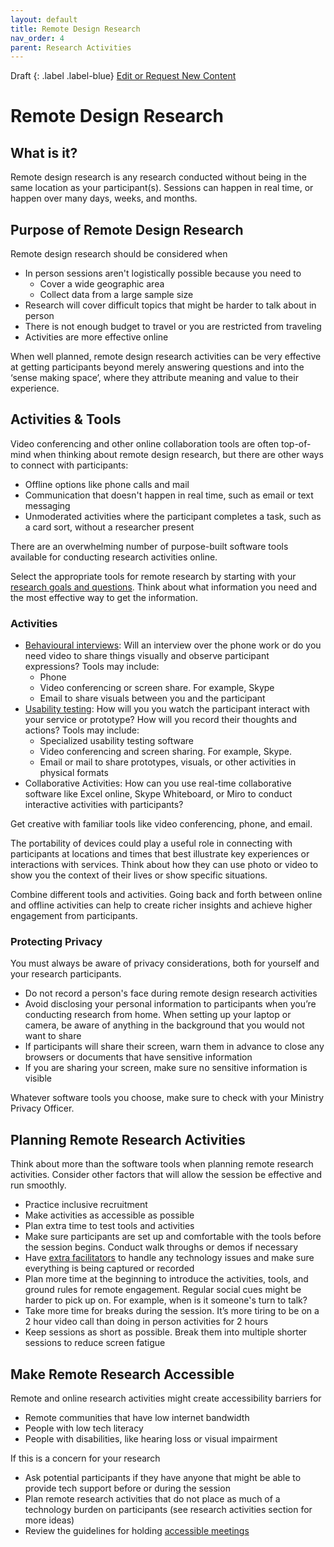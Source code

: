 ```yaml
---
layout: default
title: Remote Design Research
nav_order: 4
parent: Research Activities
---
```

Draft
{: .label .label-blue}
[Edit or Request New Content](https://github.com/bcgov/user-research-guide/issues/new/choose)
# Remote Design Research

## What is it?

Remote design research is any research conducted without being in the same location as your participant(s). Sessions can happen in real time, or happen over many days, weeks, and months.

## Purpose of Remote Design Research

Remote design research should be considered when
- In person sessions aren't logistically possible because you need to
  - Cover a wide geographic area
  - Collect data from a large sample size
- Research will cover difficult topics that might be harder to talk about in person
- There is not enough budget to travel or you are restricted from traveling
- Activities are more effective online

When well planned, remote design research activities can be very effective at getting participants beyond merely answering questions and into the ‘sense making space’, where they attribute meaning and value to their experience.


## Activities & Tools

Video conferencing and other online collaboration tools are often top-of-mind when thinking about remote design research, but there are other ways to connect with participants:
- Offline options like phone calls and mail
- Communication that doesn't happen in real time, such as email or text messaging
- Unmoderated activities where the participant completes a task, such as a card sort, without a researcher present

There are an overwhelming number of purpose-built software tools available for conducting research activities online.

Select the appropriate tools for remote research by starting with your [research goals and questions](https://bcgov.github.io/user-research-guide/define-goals.html). Think about what information you need and the most effective way to get the information.

### Activities

- [Behavioural interviews](https://bcgov.github.io/user-research-guide/activities/interviews.html): Will an interview over the phone work or do you need video to share things visually and observe participant expressions? Tools may include:
  - Phone
  - Video conferencing or screen share. For example, Skype
  - Email to share visuals between you and the participant
- [Usability testing](https://bcgov.github.io/user-research-guide/activities/usability-testing.html): How will you you watch the participant interact with your service or prototype? How will you record their thoughts and actions? Tools may include:
    - Specialized usability testing software  
    - Video conferencing and screen sharing. For example, Skype.
    - Email or mail to share prototypes, visuals, or other activities in physical formats
- Collaborative Activities: How can you use real-time collaborative software like Excel online, Skype Whiteboard, or Miro to conduct interactive activities with participants?

Get creative with familiar tools like video conferencing, phone, and email.

The portability of devices could play a useful role in connecting with participants at locations and times that best illustrate key experiences or interactions with services. Think about how they can use photo or video to show you the context of their lives or show specific situations.

Combine different tools and activities. Going back and forth between online and offline activities can help to create richer insights and achieve higher engagement from participants.  

### Protecting Privacy

You must always be aware of privacy considerations, both for yourself and your research participants.  

- Do not record a person's face during remote design research activities
- Avoid disclosing your personal information to participants when you’re conducting research from home. When setting up your laptop or camera, be aware of anything in the background that you would not want to share
- If participants will share their screen, warn them in advance to close any browsers or documents that have sensitive information
- If you are sharing your screen, make sure no sensitive information is visible

Whatever software tools you choose, make sure to check with your Ministry Privacy Officer.

## Planning Remote Research Activities

Think about more than the software tools when planning remote research activities. Consider other factors that will allow the session be effective and run smoothly.

- Practice inclusive recruitment
- Make activities as accessible as possible
- Plan extra time to test tools and activities
- Make sure participants are set up and comfortable with the tools before the session begins. Conduct walk throughs or demos if necessary
- Have [extra facilitators](https://bcgov.github.io/user-research-guide/build-the-case.html#researcher-roles-and-responsibilities) to handle any technology issues and make sure everything is being captured or recorded
- Plan more time at the beginning to introduce the activities, tools, and ground rules for remote engagement. Regular social cues might be harder to pick up on. For example, when is it someone's turn to talk?
- Take more time for breaks during the session. It’s more tiring to be on a 2 hour video call than doing in person activities for 2 hours
- Keep sessions as short as possible. Break them into multiple shorter sessions to reduce screen fatigue

## Make Remote Research Accessible

Remote and online research activities might create accessibility barriers for
- Remote communities that have low internet bandwidth
- People with low tech literacy
- People with disabilities, like hearing loss or visual impairment

If this is a concern for your research
- Ask potential participants if they have anyone that might be able to provide tech support before or during the session
- Plan remote research activities that do not place as much of a technology burden on participants (see research activities section for more ideas)
- Review the guidelines for holding [accessible meetings](https://www2.gov.bc.ca/gov/content/home/accessible-government/toolkit/face-to-face/meetings)
